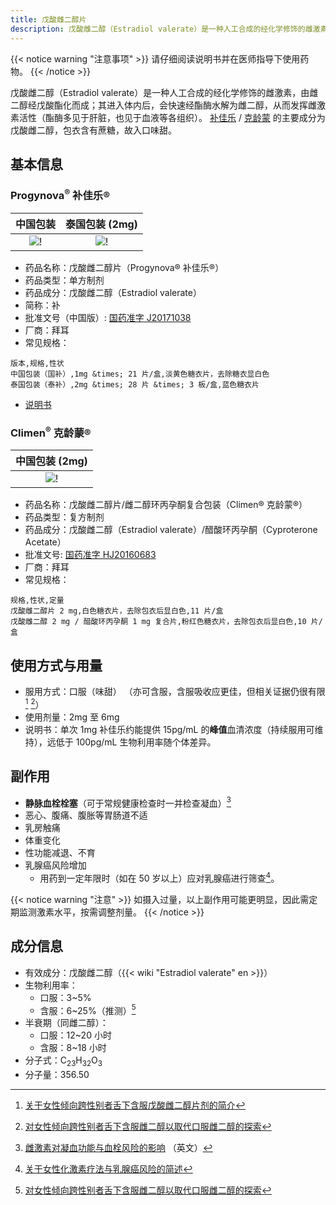 ```yaml
---
title: 戊酸雌二醇片
description: 戊酸雌二醇（Estradiol valerate）是一种人工合成的经化学修饰的雌激素，由雌二醇经戊酸酯化而成；在体内快速水解为雌二醇。
---
```


{{< notice warning "注意事项" >}}
请仔细阅读说明书并在医师指导下使用药物。
{{< /notice >}}

戊酸雌二醇（Estradiol valerate）是一种人工合成的经化学修饰的雌激素，由雌二醇经戊酸酯化而成；其进入体内后，会快速经酯酶水解为雌二醇，从而发挥雌激素活性（酯酶多见于肝脏，也见于血液等各组织）。
[补佳乐](https://tfsci.mtf.wiki/zh-cn/misc/progynova/#form) / [克龄蒙](https://tfsci.mtf.wiki/zh-cn/misc/climen/#form) 的主要成分为戊酸雌二醇，包衣含有蔗糖，故入口味甜。

## 基本信息

### Progynova<sup>&reg;</sup> 补佳乐&reg;

|                        中国包装                         |                       泰国包装 (2mg)                       |
| :-----------------------------------------------------: | :--------------------------------------------------------: |
| ![!](/images/medicine/estradiol-valerate/progynova.jpg) | ![!](/images/medicine/estradiol-valerate/progynova-th.png) |

- 药品名称：戊酸雌二醇片（Progynova&reg; 补佳乐&reg;）
- 药品类型：单方制剂
- 药品成分：戊酸雌二醇（Estradiol valerate）
- 简称：补
- 批准文号（中国版）: [国药准字 J20171038](https://www.nmpa.gov.cn/datasearch/search-info.html?nmpa=aWQ9MjM4MCZpdGVtSWQ9ZmY4MDgwODE3YzgzMTJjNDAxN2M5YzU5MjI0ZTA0NWQ=)
- 厂商：拜耳
- 常见规格：

```csv
版本,规格,性状
中国包装（国补）,1mg &times; 21 片/盒,淡黄色糖衣片，去除糖衣显白色
泰国包装（泰补）,2mg &times; 28 片 &times; 3 板/盒,蓝色糖衣片
```

- [说明书](/documents/ev-zh.pdf)

### Climen<sup>&reg;</sup> 克龄蒙&reg;

|                    中国包装 (2mg)                    |
| :--------------------------------------------------: |
| ![!](/images/medicine/estradiol-valerate/climen.png) |

- 药品名称：戊酸雌二醇片/雌二醇环丙孕酮复合包装（Climen&reg; 克龄蒙&reg;）
- 药品类型：复方制剂
- 药品成分：戊酸雌二醇（Estradiol valerate）/醋酸环丙孕酮（Cyproterone Acetate）
- 批准文号: [国药准字 HJ20160683](https://www.nmpa.gov.cn/datasearch/search-info.html?nmpa=aWQ9MzRiOTM3MzcxNjY0OTY4MjliOWIzMmRiYzJiMTdiYmEmaXRlbUlkPWZmODA4MDgxODNjYWQ3NTAwMTg0MDg4NjY1NzExODAw)
- 厂商：拜耳
- 常见规格：

```csv
规格,性状,定量
戊酸雌二醇片 2 mg,白色糖衣片，去除包衣后显白色,11 片/盒
戊酸雌二醇 2 mg / 醋酸环丙孕酮 1 mg 复合片,粉红色糖衣片，去除包衣后显白色,10 片/盒
```

## 使用方式与用量

- 服用方式：口服（味甜）
  （亦可含服，含服吸收应更佳，但相关证据仍很有限[^1] [^3]）
- 使用剂量：2mg 至 6mg
- 说明书：单次 1mg 补佳乐约能提供 15pg/mL 的**峰值**血清浓度（持续服用可维持），远低于 100pg/mL
  生物利用率随个体差异。

## 副作用

- **静脉血栓栓塞**（可于常规健康检查时一并检查凝血）[^4]
- 恶心、腹痛、腹胀等胃肠道不适
- 乳房触痛
- 体重变化
- 性功能减退、不育
- 乳腺癌风险增加
  - 用药到一定年限时（如在 50 岁以上）应对乳腺癌进行筛查[^2]。

{{< notice warning "注意" >}}
如摄入过量，以上副作用可能更明显，因此需定期监测激素水平，按需调整剂量。
{{< /notice >}}

## 成分信息

- 有效成分：戊酸雌二醇（{{< wiki "Estradiol valerate" en >}}）
- 生物利用率：
  - 口服：3~5%
  - 含服：6~25%（推测）[^3]
- 半衰期（同雌二醇）：
  - 口服：12~20 小时
  - 含服：8~18 小时
- 分子式：C<sub>23</sub>H<sub>32</sub>O<sub>3</sub>
- 分子量：356.50

[^1]: [关于女性倾向跨性别者舌下含服戊酸雌二醇片剂的简介](https://tfsci.mtf.wiki/zh-cn/articles/sublingual-ev/)
[^2]: [关于女性化激素疗法与乳腺癌风险的简述](https://tfsci.mtf.wiki/zh-cn/articles/breast-cancer/)
[^3]: [对女性倾向跨性别者舌下含服雌二醇以取代口服雌二醇的探索](https://tfsci.mtf.wiki/zh-cn/articles/sublingual-e2-transfem/)
[^4]: [雌激素对凝血功能与血栓风险的影响](https://transfemscience.org/articles/estrogens-blood-clots/) （英文）
